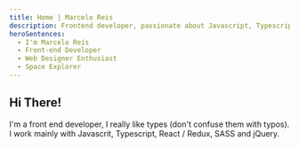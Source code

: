 ```yaml
---
title: Home | Marcelo Reis
description: Frontend developer, passionate about Javascript, Typescript and React. Living in Belo Horizonte and trying to build some awesome stuff
heroSentences:
  - I'm Marcelo Reis
  - Front-end Developer
  - Web Designer Enthusiast
  - Space Explorer
---
```


## Hi There!

I'm a front end developer, I really like types (don't confuse them with typos). I work mainly with Javascrit, Typescript, React / Redux, SASS and jQuery.
